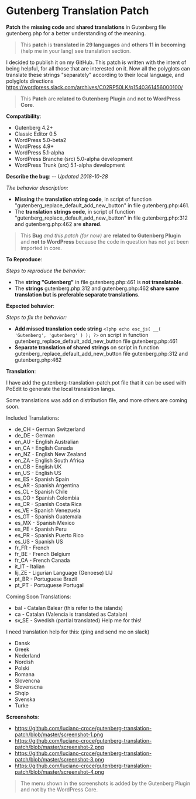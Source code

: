 # Gutenberg Translation Patch

**Patch** the **missing code** and **shared translations** in Gutenberg file gutenberg.php for a better understanding of the meaning.

> This **patch** is **translated in 29 languages** and **others 11 in becoming** (help me in your lang) see translation section.

I decided to publish it on my GitHub. This patch is written with the intent of being helpful, for all those that are interested on it. Now all the polyglots can translate these strings "separately" according to their local language, and polyglots directions https://wordpress.slack.com/archives/C02RP50LK/p1540361456000100/

> This **Patch** are **related to Gutenberg Plugin** and **not to WordPress Core**.

**Compatibility**:
- Gutenberg 4.2+
- Classic Editor 0.5
- WordPress 5.0-beta2
- WordPress 4.9+
- WordPress 5.1-alpha
- WordPress Branche (src) 5.0-alpha development
- WordPress Trunk (src) 5.1-alpha development

**Describe the bug**: -- _Updated 2018-10-28_

_The behavior description:_
- **Missing** the **translation string code**, in script of function "gutenberg_replace_default_add_new_button" in file gutenberg.php:461.
- The **translation strings code**, in script of function "gutenberg_replace_default_add_new_button" in file gutenberg.php:312 and gutenberg.php:462 are **shared**.

> This **Bug** _and this patch (for now)_ are **related to Gutenberg Plugin** and **not to WordPress** because the code in question has not yet been imported in core.

**To Reproduce**:

_Steps to reproduce the behavior:_
- The **string "Gutenberg"** in file gutenberg.php:461 is **not translatable**.
- The **strings** gutenberg.php:312 and gutenberg.php:462 **share same translation but is preferable separate translations**.

**Expected behavior**:

_Steps to fix the behavior:_
- **Add missed translation code string** `<?php echo esc_js( __( 'Gutenberg', 'gutenberg' ) ); ?>` on script in function gutenberg_replace_default_add_new_button file gutenberg.php:461
- **Separate translation of shared strings** on script in function gutenberg_replace_default_add_new_button file gutenberg.php:312 and gutenberg.php:462

**Translation**:

I have add the gutenberg-translation-patch.pot file that it can be used with PoEdit to generate the local translation langs.

Some translations was add on distribution file, and more others are coming soon.

Included Translations:

- de_CH - German Switzerland
- de_DE - German
- en_AU - English Australian
- en_CA - English Canada
- en_NZ - English New Zealand
- en_ZA - English South Africa
- en_GB - English UK
- en_US - English US
- es_ES - Spanish Spain
- es_AR - Spanish Argentina
- es_CL - Spanish Chile
- es_CO - Spanish Colombia
- es_CR - Spanish Costa Rica
- es_VE - Spanish Venezuela
- es_GT - Spanish Guatemala
- es_MX - Spanish Mexico
- es_PE - Spanish Peru
- es_PR - Spanish Puerto Rico
- es_US - Spanish US
- fr_FR - French
- fr_BE - French Belgium
- fr_CA - French Canada
- it_IT - Italian
- lij_ZE - Ligurian Language (Genoese) LIJ
- pt_BR - Portuguese Brazil
- pt_PT - Portuguese Portugal

Coming Soon Translations:

- bal   - Catalan Balear (this refer to the islands)
- ca    - Catalan (Valencia is translated as Catalan)
- sv_SE - Swedish (partial translated) Help me for this!

I need translation help for this: (ping and send me on slack)

- Dansk
- Greek
- Nederland
- Nordish
- Polski
- Romana
- Slovencna
- Slovenscna
- Shqip
- Svenska
- Turke

**Screenshots**:

- https://github.com/luciano-croce/gutenberg-translation-patch/blob/master/screenshot-1.png
- https://github.com/luciano-croce/gutenberg-translation-patch/blob/master/screenshot-2.png
- https://github.com/luciano-croce/gutenberg-translation-patch/blob/master/screenshot-3.png
- https://github.com/luciano-croce/gutenberg-translation-patch/blob/master/screenshot-4.png

> The menu shown in the screenshots is added by the Gutenberg Plugin and not by the WordPress Core.
